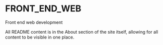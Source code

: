 # FRONT_END_WEB
Front end web development

All README content is in the About section of the site itself, allowing for all content to be visible in one place.
